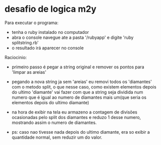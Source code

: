 # desafio de logica m2y

Para executar o programa:
* tenha o ruby instalado no computador
* abra o console navegue ate a pasta '/rubyapp' e digite 'ruby splitstring.rb'
* o resultado irá aparecer no console

Raciocinio:
* primeiro passo é pegar a string original e remover os pontos para 'limpar as areias'
* pegando a nova string ja sem 'areias' eu removi todos os 'diamantes' com o metodo split, o que nesse caso, como existem elementos depois do ultimo 'diamante' vai fazer com que a string seja dividida num numero que é igual ao numero de diamantes mais um(que seria os elementos depois do ultimo diamante)
* na hora de exibir na tela eu armazeno a contagem de divisões ocasionadas pelo split dos diamantes e reduzo 1 desse numero, mostrando assim o numero de diamantes.

* ps: caso nao tivesse nada depois do ultimo diamante, era so exibir a quantidade normal, sem reduzir um do valor.
